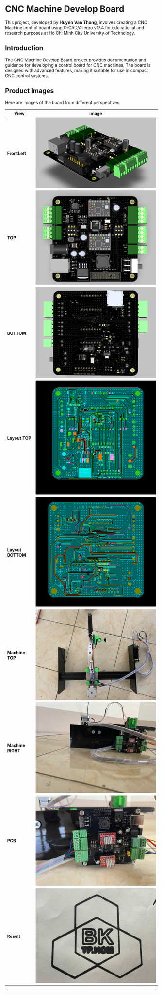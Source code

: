# CNC Machine Develop Board

This project, developed by **Huynh Van Thong**, involves creating a CNC Machine control board using OrCAD/Allegro v17.4 for educational and research purposes at Ho Chi Minh City University of Technology.

## Introduction

The CNC Machine Develop Board project provides documentation and guidance for developing a control board for CNC machines. The board is designed with advanced features, making it suitable for use in compact CNC control systems.

## Product Images

Here are images of the board from different perspectives:

| View         | Image                                                  |
|--------------|--------------------------------------------------------|
| **FrontLeft**| ![Front Left View](Image/FrontLeft.jpg)   |
| **TOP**      | ![Top View](Image/TOP.jpg)                |
| **BOTTOM**   | ![Bottom View](Image/BOTTOM.jpg)          |
| **Layout TOP**      | ![Top View](Image/Layout_top.png)                |
| **Layout BOTTOM**   | ![Bottom View](Image/Layout_bottom.png)          |
| **Machine TOP**   | ![Bottom View](Image/Machine_TOP.jpg)          |
| **Machine RIGHT**   | ![Bottom View](Image/Machine_Right.jpg)          |
| **PCB**   | ![Bottom View](Image/PCB.jpg)          |
| **Result**   | ![Bottom View](Image/Result.png)          |

---


